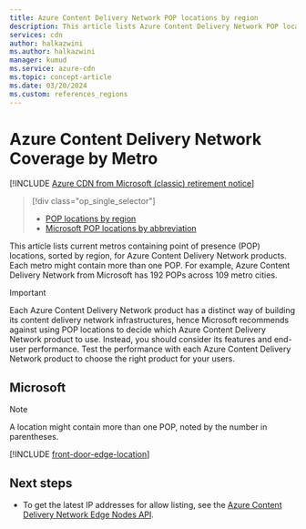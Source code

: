 ```yaml
---
title: Azure Content Delivery Network POP locations by region
description: This article lists Azure Content Delivery Network POP locations, sorted by region, for Azure Content Delivery Network products.
services: cdn
author: halkazwini
ms.author: halkazwini
manager: kumud
ms.service: azure-cdn
ms.topic: concept-article
ms.date: 03/20/2024
ms.custom: references_regions
---
```


# Azure Content Delivery Network Coverage by Metro

[!INCLUDE [Azure CDN from Microsoft (classic) retirement notice](../../includes/cdn-classic-retirement.md)]

> [!div class="op_single_selector"]
> - [POP locations by region](cdn-pop-locations.md)
> - [Microsoft POP locations by abbreviation](microsoft-pop-abbreviations.md)
>

This article lists current metros containing point of presence (POP) locations, sorted by region, for Azure Content Delivery Network products. Each metro might contain more than one POP. For example, Azure Content Delivery Network from Microsoft has 192 POPs across 109 metro cities.

> [!IMPORTANT]
> Each Azure Content Delivery Network product has a distinct way of building its content delivery network infrastructures, hence Microsoft recommends against using POP locations to decide which Azure Content Delivery Network product to use. Instead, you should consider its features and end-user performance. Test the performance with each Azure Content Delivery Network product to choose the right product for your users.
>

## Microsoft

> [!NOTE]
> A location might contain more than one POP, noted by the number in parentheses.

[!INCLUDE [front-door-edge-location](../../includes/front-door-edge-locations.md)]

## Next steps

- To get the latest IP addresses for allow listing, see the [Azure Content Delivery Network Edge Nodes API](/rest/api/cdn/edge-nodes/list).
